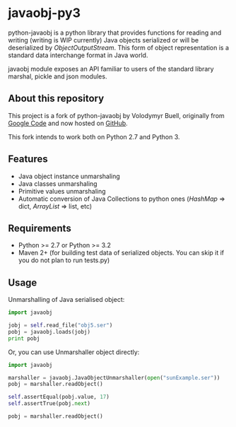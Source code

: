 # javaobj-py3

python-javaobj is a python library that provides functions for reading and
writing (writing is WIP currently) Java objects serialized or will be
deserialized by _ObjectOutputStream_. This form of object representation is a
standard data interchange format in Java world.

javaobj module exposes an API familiar to users of the standard library
marshal, pickle and json modules.

## About this repository

This project is a fork of python-javaobj by Volodymyr Buell, originally from
[Google Code](http://code.google.com/p/python-javaobj/) and now hosted on
[GitHub](https://github.com/vbuell/python-javaobj).

This fork intends to work both on Python 2.7 and Python 3.

## Features

 * Java object instance unmarshaling
 * Java classes unmarshaling
 * Primitive values unmarshaling
 * Automatic conversion of Java Collections to python ones
   (_HashMap_ => dict, _ArrayList_ => list, etc)

## Requirements

 * Python >= 2.7 or Python >= 3.2
 * Maven 2+ (for building test data of serialized objects.
   You can skip it if you do not plan to run tests.py)

## Usage

Unmarshalling of Java serialised object:

```python
import javaobj

jobj = self.read_file("obj5.ser")
pobj = javaobj.loads(jobj)
print pobj
```

Or, you can use Unmarshaller object directly:

```python
import javaobj

marshaller = javaobj.JavaObjectUnmarshaller(open("sunExample.ser"))
pobj = marshaller.readObject()

self.assertEqual(pobj.value, 17)
self.assertTrue(pobj.next)

pobj = marshaller.readObject()
```
